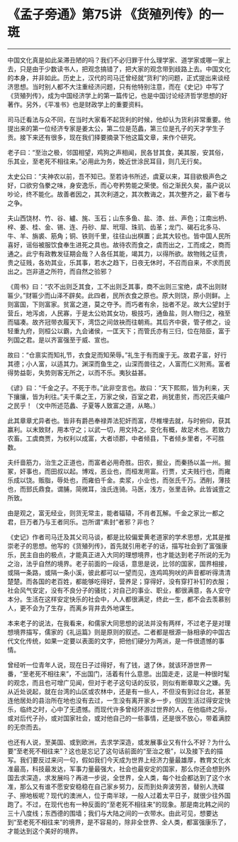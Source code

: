 # 《孟子旁通》第75讲 《货殖列传》的一斑

------

中国文化真是如此呆滞丑陋的吗？我们不必归罪于什么理学家、道学家或哪一家上去，只是由于少数读书人，把观念搞错了，把大家的观念带到歧路上去。中国文化的本身，并非如此。历史上，汉代的司马迁曾经就“货利”的问题，正式提出来谈经济思想。当时别人都不大注重经济问题，只有他特别注意，而在《史记》中写了《货殖列传》，成为中国经济学上的第一篇传记，也是中国讨论经济哲学思想的好著作。另外，《平准书》也是财政学上的重要资料。

司马迁看法与众不同，在当时大家看不起货利的时候，他却认为货利非常重要。他提出来的第一位经济专家是姜太公，第二位是范蠡，第三位是孔子的天才学生子贡。接下来还有很多，现在我们择要摘录下他这篇文章，来作个研究。

老子曰：“至治之极，邻国相望，鸡狗之声相闻，民各甘其食，美其服，安其俗，乐其业，至老死不相往来。”必用此为务，娩近世涂民耳目，则几无行矣。

太史公曰：“夫神农以前，吾不知已。至若诗书所述，虞夏以来，耳目欲极声色之好，口欲穷刍豢之味，身安逸乐，而心夸矜势能之荣使。俗之渐民久矣，虽户说以吵论，终不能化。故善者因之，其次利道之，其次教诲之，其次整齐之，最下者与之争。

夫山西饶材、竹、谷、纑、旄、玉石；山东多鱼、盐、漆、丝、声色；江南出枬、梓、姜、桂、金、锡、连、丹砂、犀、玳瑁、珠玑、齿革；龙门、碣石北多马、牛、羊、旃裘、筋角；铜、铁则千里，往往山出棋置；此其大较也。皆中国人民所喜好，谣俗被服饮食奉生进死之具也。故待农而食之，虞而出之，工而成之，商而通之。此宁有政教发征期会哉？人各任其能，竭其力，以得所欲。故物贱之征贵，贵之征贱，各劝其业，乐其事，若水之趋下，日夜无休时，不召而自来，不求而民出之。岂非道之所符，而自然之验邪？

《周书》曰：“农不出则乏其食，工不出则乏其事，商不出则三宝绝，虞不出则财匾少。”财匾少而山泽不辟矣。此四者，民所衣食之原也。原大则饶，原小则鲜。上则富国，下则富家。贫富之道，莫之夺予。而巧者有余，拙者不足。故大公望封于营丘，地泻卤，人民寡，于是太公劝其女功，极技巧，通鱼盐，则人物归之，襁至而辐凑。故齐冠带衣履天下，湾岱之间敛袂而往朝焉。其后齐中衰，管子修之，设轻重九府，则桓公以霸，九会诸侯，一匡天下；而管氏亦有三归，位在陪臣，富于列国之君。是以齐富强至于威、宣也。

故曰：“仓禀实而知礼节，衣食足而知荣辱。”礼生于有而废于无。故君子富，好行其德；小人富，以适其力。渊深而鱼生之，山深而兽往之，人富而仁义附焉。富者得势益彰，失势则客无所之，以而不乐。夷狄益甚。

《谚》曰：“千金之子。不死于市。”此非空言也。故曰：“天下熙熙，皆为利来，天下攘攘，皆为利往。”夫千乘之王，万家之侯，百室之君，尚犹患贫，而况匹夫编户之民乎！（文中所述范蠡、子夏等人致富之道，从略。）

此其章章尤异者也。皆非有爵邑奉禄弄法犯奸而富，尽椎埋去就，与时俯仰，获其赢利。以末致财，用本守之；以武一切，用文持之。变化有概，故足术也。若致力农畜。工虞商贾，为权利以成富，大者顷郡，中者倾县，下者倾乡里者，不可胜数。

夫纤啬筋力，治生之正道也，而富者必用奇胜。田农，掘业，而秦扬以盖一州。掘冢，奸事也，而田叔以起。博戏，恶业也，而桓发用富。行贾，丈夫贱行也，而雍乐成以饶。贩脂，辱处也，而雍伯千金。卖浆，小业也，而张氏千万。洒削，薄技也，而郅氏鼎食。谓脯，简微耳，浊氏连骑。马医，浅方，张里击钟。此皆诚壹之所致。

由是观之，富无经业，则货无常主，能者辐辕，不肖者瓦解。千金之家比一都之君，巨万者乃与王者同乐。岂所谓“素封”者邪？非也？

《史记》作者司马迁及其父司马谈，都是比较偏爱黄老道家的学术思想，尤其是推崇老子的思想。他写的《货殖列传》，首先就引用老子的话，描写社会到了富强康乐，民主自由的极点，才能真正进入大同的理想境界，也才能达到老子所说的无为之治，法乎自然的境界。老子前面的一段话，意思是说，比邻的国家，国界相接，或隔一条路，或隔一条小溪，彼此都可以一望而见，连鸡鸣狗吠的声音都听得清清楚楚。而各国的老百姓，都能够吃得好，营养足；穿得好，没有穿打补钉的衣服；社会风气安定，没有不良分子的骚扰；对自己的事业、职业，都很满意，各人安守本分。生活在这样安定快乐的社会中，人人都很满足，终此一生，都不会去羡慕别人，更不会为了生存，而离乡背井去外地谋生。

本来老子的说法，在我看来，和儒家大同思想的说法并没有两样，不过老子是对理想境界描写，儒家的《礼运篇》则是原则的叙述。二者都是根源一脉相承的中国古代文化传统，如果一定要以表面的文字，把他们硬分为两派，是一件很遗憾的事情。

曾经听一位青年人说，现在日子过得好，有了钱，退了休，就该环游世界一番，“至老死不相往来”，不出国门，活着有什么意思。出国走走，这是一种很时髦的观念，而且也可增广见闻，但对于老子这句话的反驳，则似有断章取义之嫌。先从近处说起，就在台湾的山区或农林中，还是有一些人，不但没有到过台北，甚至连他居处的县治所在地也没有去过，一生没有离开家乡一步，但因生活过得安定快乐，临终之时，心中了无遗憾。而现代许多曾经环游过世界的人，在他临终之际，或对后代子孙，或对国家社会，或对他自己的一些事情，还是很不放心，带着满腔的无奈而去。

也还有人说，至美国、或到欧洲，去求学深造，或发展事业又有什么不好？为什么要“至老死不相往来”？这也是忘记了这句话前面的“至治之极”，以及接下去的描写。我们要反过来问一句，假如我们今天成为世界上经济力量最雄厚，教育文化水准最高，科技最发达，军事力量最强大，社会也最安定的国家，那么你还会想到外国去求深造，求发展吗？再进一步说，全世界，全人类，每个社会都达到了这个水准，那么又有谁不愿安安稳稳在自己家乡努力，反而到处奔波劳苦，替别人洗碟子、擦地板呢？现代的澳洲人，位于南半球，一般人过着太平日子，就很少往外国跑了。不过，在现代也有一种反面的“至老死不相往来”的现象。那是南北韩之间的三十八度线；东西德的围墙；我们与大陆之间的一衣带水。由此可见，想要达到“至老死不相往来”的境界，是不容易的，除非全世界、全人类，都富强康乐了，才能达到这个美好的境界。

